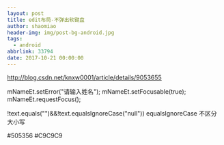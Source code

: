 ```yaml
---
layout: post
title: edit布局-不弹出软键盘
author: shaomiao
header-img: img/post-bg-android.jpg
tags:
  - android
abbrlink: 33794
date: 2017-10-21 00:00:00
---
```

http://blog.csdn.net/knxw0001/article/details/9053655


 mNameEt.setError("请输入姓名");
            mNameEt.setFocusable(true);
            mNameEt.requestFocus();

!text.equals("")&&!text.equalsIgnoreCase("null"))
equalsIgnoreCase 不区分大小写

<style name="login_edittext_style">
        <item name="android:layout_width">match_parent</item>
        <item name="android:layout_height">30dp</item>
        <item name="android:background">@null</item>
        <item name="android:singleLine">true</item>
        <item name="android:layout_gravity">center</item>
        <item name="android:gravity">left|center_vertical</item>
        <item name="android:textColor">@color/default_text_black_color</item>
        <item name="android:layout_marginRight">10dp</item>
        <item name="android:textColorHint">@color/hint_default_color</item>
        <item name="android:textSize">14sp</item>
    </style>

 <color name="default_text_black_color">#505356</color>
    <color name="hint_default_color">#C9C9C9</color>


<EditText
                android:id="@+id/address_add_name"
                style="@style/login_edittext_style"
                android:layout_marginLeft="5dp"
                android:hint="请输入联系人姓名"
                android:inputType="text" />


<EditText
                android:id="@+id/address_add_phone"
                style="@style/login_edittext_style"
                android:layout_marginLeft="5dp"
                android:hint="请输入收货人电话"
                android:digits="1234567890"
                android:inputType="phone" />
